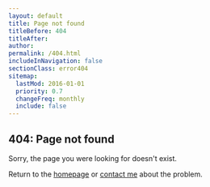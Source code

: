 ```yaml
---
layout: default
title: Page not found
titleBefore: 404
titleAfter:
author:
permalink: /404.html
includeInNavigation: false
sectionClass: error404
sitemap:
  lastMod: 2016-01-01
  priority: 0.7
  changeFreq: monthly
  include: false
---
```


<section class="{{page.sectionClass}} pad-b-2">
  <h1 class="brand-highlight push-1-2 peta">404: Page not found</h1>
  <p class="push-0 milli">Sorry, the page you were looking for doesn't exist.</p>
  <p class="push-0 milli">
    Return to the <a href="{{site.baseurl}}/">homepage</a> or <a href="mailto:{{ site.contact-info.e-mail | strip }}">contact me</a> about the problem.
  </p>
</section>
